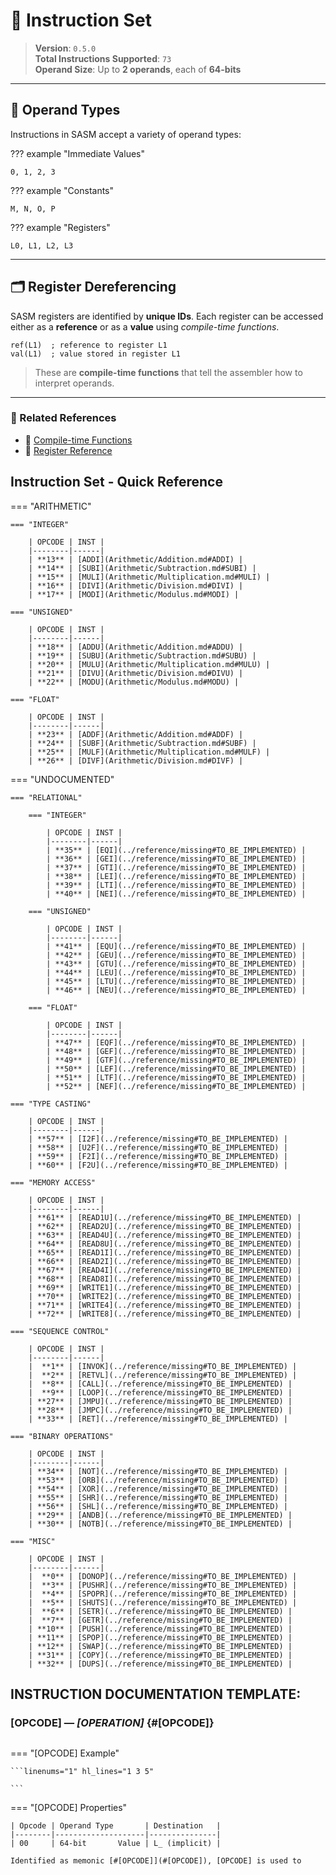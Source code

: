 # 🧠 Instruction Set

> **Version**: `0.5.0`  
> **Total Instructions Supported**: `73`  
> **Operand Size**: Up to **2 operands**, each of **64-bits**

---

## 🧩 Operand Types

Instructions in SASM accept a variety of operand types:

??? example "Immediate Values"

    0, 1, 2, 3

??? example "Constants"

    M, N, O, P

??? example "Registers"

    L0, L1, L2, L3

---

## 🗂️ Register Dereferencing

SASM registers are identified by **unique IDs**. Each register can be accessed either as a **reference** or as a **value** using _compile-time functions_.

```sasm
ref(L1)  ; reference to register L1
val(L1)  ; value stored in register L1
```

> These are **compile-time functions** that tell the assembler how to interpret operands.

---

### 🔗 Related References

- 📄 [Compile-time Functions](../reference/compile_time_functions.md) <!-- Update this link -->
- 📄 [Register Reference](../reference/registers.md) <!-- Update this link -->

## Instruction Set - Quick Reference

=== "ARITHMETIC"

    === "INTEGER"

        | OPCODE | INST |
        |--------|------|
        | **13** | [ADDI](Arithmetic/Addition.md#ADDI) |
        | **14** | [SUBI](Arithmetic/Subtraction.md#SUBI) |
        | **15** | [MULI](Arithmetic/Multiplication.md#MULI) |
        | **16** | [DIVI](Arithmetic/Division.md#DIVI) |
        | **17** | [MODI](Arithmetic/Modulus.md#MODI) |

    === "UNSIGNED"

        | OPCODE | INST |
        |--------|------|
        | **18** | [ADDU](Arithmetic/Addition.md#ADDU) |
        | **19** | [SUBU](Arithmetic/Subtraction.md#SUBU) |
        | **20** | [MULU](Arithmetic/Multiplication.md#MULU) |
        | **21** | [DIVU](Arithmetic/Division.md#DIVU) |
        | **22** | [MODU](Arithmetic/Modulus.md#MODU) |

    === "FLOAT"

        | OPCODE | INST |
        |--------|------|
        | **23** | [ADDF](Arithmetic/Addition.md#ADDF) |
        | **24** | [SUBF](Arithmetic/Subtraction.md#SUBF) |
        | **25** | [MULF](Arithmetic/Multiplication.md#MULF) |
        | **26** | [DIVF](Arithmetic/Division.md#DIVF) |

=== "UNDOCUMENTED"

    === "RELATIONAL"

        === "INTEGER"

            | OPCODE | INST |
            |--------|------|
            | **35** | [EQI](../reference/missing#TO_BE_IMPLEMENTED) |
            | **36** | [GEI](../reference/missing#TO_BE_IMPLEMENTED) |
            | **37** | [GTI](../reference/missing#TO_BE_IMPLEMENTED) |
            | **38** | [LEI](../reference/missing#TO_BE_IMPLEMENTED) |
            | **39** | [LTI](../reference/missing#TO_BE_IMPLEMENTED) |
            | **40** | [NEI](../reference/missing#TO_BE_IMPLEMENTED) |

        === "UNSIGNED"

            | OPCODE | INST |
            |--------|------|
            | **41** | [EQU](../reference/missing#TO_BE_IMPLEMENTED) |
            | **42** | [GEU](../reference/missing#TO_BE_IMPLEMENTED) |
            | **43** | [GTU](../reference/missing#TO_BE_IMPLEMENTED) |
            | **44** | [LEU](../reference/missing#TO_BE_IMPLEMENTED) |
            | **45** | [LTU](../reference/missing#TO_BE_IMPLEMENTED) |
            | **46** | [NEU](../reference/missing#TO_BE_IMPLEMENTED) |

        === "FLOAT"

            | OPCODE | INST |
            |--------|------|
            | **47** | [EQF](../reference/missing#TO_BE_IMPLEMENTED) |
            | **48** | [GEF](../reference/missing#TO_BE_IMPLEMENTED) |
            | **49** | [GTF](../reference/missing#TO_BE_IMPLEMENTED) |
            | **50** | [LEF](../reference/missing#TO_BE_IMPLEMENTED) |
            | **51** | [LTF](../reference/missing#TO_BE_IMPLEMENTED) |
            | **52** | [NEF](../reference/missing#TO_BE_IMPLEMENTED) |

    === "TYPE CASTING"

        | OPCODE | INST |
        |--------|------|
        | **57** | [I2F](../reference/missing#TO_BE_IMPLEMENTED) |
        | **58** | [U2F](../reference/missing#TO_BE_IMPLEMENTED) |
        | **59** | [F2I](../reference/missing#TO_BE_IMPLEMENTED) |
        | **60** | [F2U](../reference/missing#TO_BE_IMPLEMENTED) |

    === "MEMORY ACCESS"

        | OPCODE | INST |
        |--------|------|
        | **61** | [READ1U](../reference/missing#TO_BE_IMPLEMENTED) |
        | **62** | [READ2U](../reference/missing#TO_BE_IMPLEMENTED) |
        | **63** | [READ4U](../reference/missing#TO_BE_IMPLEMENTED) |
        | **64** | [READ8U](../reference/missing#TO_BE_IMPLEMENTED) |
        | **65** | [READ1I](../reference/missing#TO_BE_IMPLEMENTED) |
        | **66** | [READ2I](../reference/missing#TO_BE_IMPLEMENTED) |
        | **67** | [READ4I](../reference/missing#TO_BE_IMPLEMENTED) |
        | **68** | [READ8I](../reference/missing#TO_BE_IMPLEMENTED) |
        | **69** | [WRITE1](../reference/missing#TO_BE_IMPLEMENTED) |
        | **70** | [WRITE2](../reference/missing#TO_BE_IMPLEMENTED) |
        | **71** | [WRITE4](../reference/missing#TO_BE_IMPLEMENTED) |
        | **72** | [WRITE8](../reference/missing#TO_BE_IMPLEMENTED) |

    === "SEQUENCE CONTROL"

        | OPCODE | INST |
        |--------|------|
        |  **1** | [INVOK](../reference/missing#TO_BE_IMPLEMENTED) |
        |  **2** | [RETVL](../reference/missing#TO_BE_IMPLEMENTED) |
        |  **8** | [CALL](../reference/missing#TO_BE_IMPLEMENTED) |
        |  **9** | [LOOP](../reference/missing#TO_BE_IMPLEMENTED) |
        | **27** | [JMPU](../reference/missing#TO_BE_IMPLEMENTED) |
        | **28** | [JMPC](../reference/missing#TO_BE_IMPLEMENTED) |
        | **33** | [RET](../reference/missing#TO_BE_IMPLEMENTED) |

    === "BINARY OPERATIONS"

        | OPCODE | INST |
        |--------|------|
        | **34** | [NOT](../reference/missing#TO_BE_IMPLEMENTED) |
        | **53** | [ORB](../reference/missing#TO_BE_IMPLEMENTED) |
        | **54** | [XOR](../reference/missing#TO_BE_IMPLEMENTED) |
        | **55** | [SHR](../reference/missing#TO_BE_IMPLEMENTED) |
        | **56** | [SHL](../reference/missing#TO_BE_IMPLEMENTED) |
        | **29** | [ANDB](../reference/missing#TO_BE_IMPLEMENTED) |
        | **30** | [NOTB](../reference/missing#TO_BE_IMPLEMENTED) |

    === "MISC"

        | OPCODE | INST |
        |--------|------|
        |  **0** | [DONOP](../reference/missing#TO_BE_IMPLEMENTED) |
        |  **3** | [PUSHR](../reference/missing#TO_BE_IMPLEMENTED) |
        |  **4** | [SPOPR](../reference/missing#TO_BE_IMPLEMENTED) |
        |  **5** | [SHUTS](../reference/missing#TO_BE_IMPLEMENTED) |
        |  **6** | [SETR](../reference/missing#TO_BE_IMPLEMENTED) |
        |  **7** | [GETR](../reference/missing#TO_BE_IMPLEMENTED) |
        | **10** | [PUSH](../reference/missing#TO_BE_IMPLEMENTED) |
        | **11** | [SPOP](../reference/missing#TO_BE_IMPLEMENTED) |
        | **12** | [SWAP](../reference/missing#TO_BE_IMPLEMENTED) |
        | **31** | [COPY](../reference/missing#TO_BE_IMPLEMENTED) |
        | **32** | [DUPS](../reference/missing#TO_BE_IMPLEMENTED) |

## INSTRUCTION DOCUMENTATION TEMPLATE:

### [OPCODE] — _[OPERATION]_ {#[OPCODE]}

```title="Algorithm"

```

<div class="result" markdown>

=== "[OPCODE] Example"

    ```linenums="1" hl_lines="1 3 5"

    ```

=== "[OPCODE] Properties"

    | Opcode | Operand Type       | Destination   |
    |--------|--------------------|---------------|
    | 00     | 64-bit       Value | L_ (implicit) |

    Identified as memonic [#[OPCODE]](#[OPCODE]), [OPCODE] is used to

</div>
